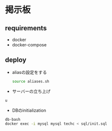 # 掲示板

## requirements

- docker
- docker-compose

## deploy

- aliasの設定をする

    ```bash
    source aliases.sh
    ```

- サーバーの立ち上げ

```bash
u
```

- DBのinitialization

```bash
db-bash
docker exec -i mysql mysql techc < sql/init.sql
```
